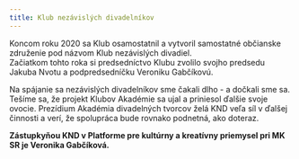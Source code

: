 ```yaml
---
title: Klub nezávislých divadelníkov
---
```

Koncom roku 2020 sa Klub osamostatnil a vytvoril samostatné občianske združenie pod názvom Klub nezávislých divadiel. \
Začiatkom tohto roka si predsedníctvo Klubu zvolilo svojho predsedu Jakuba Nvotu a  podpredsedníčku Veroniku Gabčíkovú. 

Na spájanie sa nezávislých divadelníkov sme čakali dlho - a dočkali sme sa. Tešíme sa, že projekt Klubov Akadémie sa ujal a priniesol ďalšie svoje ovocie. Prezídium Akadémia divadelných tvorcov želá KND veľa síl v ďalšej činnosti a verí, že spolupráca bude rovnako podnetná, ako doteraz.

**Zástupkyňou KND v Platforme pre kultúrny a kreatívny priemysel pri MK SR je Veronika Gabčíková.**